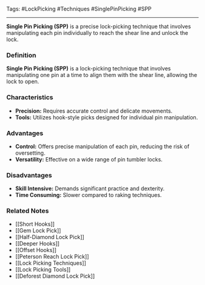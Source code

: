 Tags: #LockPicking #Techniques #SinglePinPicking #SPP

---

**Single Pin Picking (SPP)** is a precise lock-picking technique that involves manipulating each pin individually to reach the shear line and unlock the lock.

### **Definition**

**Single Pin Picking (SPP)** is a lock-picking technique that involves manipulating one pin at a time to align them with the shear line, allowing the lock to open.

### **Characteristics**

- **Precision:** Requires accurate control and delicate movements.
- **Tools:** Utilizes hook-style picks designed for individual pin manipulation.

### **Advantages**

- **Control:** Offers precise manipulation of each pin, reducing the risk of oversetting.
- **Versatility:** Effective on a wide range of pin tumbler locks.

### **Disadvantages**

- **Skill Intensive:** Demands significant practice and dexterity.
- **Time Consuming:** Slower compared to raking techniques.

### **Related Notes**

- [[Short Hooks]]
- [[Gem Lock Pick]]
- [[Half-Diamond Lock Pick]]
- [[Deeper Hooks]]
- [[Offset Hooks]]
- [[Peterson Reach Lock Pick]]
- [[Lock Picking Techniques]]
- [[Lock Picking Tools]]
- [[Deforest Diamond Lock Pick]]